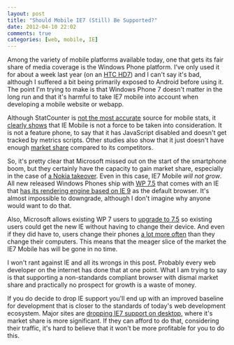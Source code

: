 ```yaml
---
layout: post
title: "Should Mobile IE7 (Still) Be Supported?"
date: 2012-04-10 22:02
comments: true
categories: [web, mobile, IE] 
---
```


Among the variety of mobile platforms available today, one that gets its fair share of media coverage is the Windows Phone platform. I've only used it for about a week last year (on an [HTC HD7](http://www.htc.com/uk/smartphones/htc-hd7/)) and I can't say it's  bad, although I suffered a bit being primarily exposed to Android before using it. The point I'm trying to make is that Windows Phone 7 doesn't matter in the long run and that it's harmful to take IE7 mobile into account when developing a mobile website or webapp.

Although StatCounter is [not the most accurate](http://blog.wapreview.com/9157/) source for mobile stats, it [clearly shows](http://gs.statcounter.com/#mobile_browser-ww-monthly-201103-201203) that IE Mobile is not a force to be taken into consideration. It is not a feature phone, to say that it has JavaScript disabled  and doesn't get tracked by metrics scripts. Other studies also show that it just doesn't have enough [market share](http://blog.nielsen.com/nielsenwire/consumer/more-us-consumers-choosing-smartphones-as-apple-closes-the-gap-on-android/) compared to its competitors.

So, it's pretty clear that Microsoft missed out on the start of the smartphone boom, but they certainly have the capacity to gain market share, especially in the case of [a Nokia takeover](http://techcrunch.com/2012/01/05/microsoft-nokia-smartphone-division-unit/). Even in this case, IE7 Mobile *will not grow*. All new released Windows Phones ship with [WP 7.5](http://www.microsoft.com/windowsphone/en-us/howto/wp7/start/whats-new-in-windows-phone.aspx) that comes with an IE that [has its rendering engine based on IE 9](http://en.wikipedia.org/wiki/Internet_Explorer_Mobile#Internet_Explorer_Mobile_9) as the default browser. It's almost impossible to downgrade, although I don't imagine why anyone would want to do that. 

Also, Microsoft allows existing WP 7 users to [upgrade to 7.5](http://www.microsoft.com/windowsphone/en-us/howto/wp7/basics/phone-updates.aspx) so existing users could get the new IE without having to change their device. And even if they did have to, users change their phones [a lot more often](http://www.phonearena.com/news/How-often-do-you-change-your-phone-Poll-Results_id24668) than they change their computers. This means that the meager slice of the market the IE7 Mobile has will be gone in no time.

I won't rant against IE and all its wrongs in this post. Probably every web developer on the internet has done that at one point. What I am trying to say is that supporting a non-standards compliant browser with dismal market share and practically no prospect for growth is a waste of money. 

If you do decide to drop IE support you'll end up with an improved baseline for development that is closer to the standards of today's web development ecosystem. Major sites are [dropping IE7 support on desktop](http://venturebeat.com/2011/12/30/facebook-timeline-ie7/), where it's market share is more significant. If they can afford to do that, considering their traffic, it's hard to believe that it won't be more profitable for you to do this.

